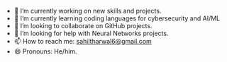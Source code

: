 
- 🔭 I’m currently working on new  skills and projects.
- 🌱 I’m currently learning coding languages for cybersecurity and AI/ML
- 👯 I’m looking to collaborate on GitHub projects.
- 🤔 I’m looking for help with Neural Networks projects.
- 📫 How to reach me: sahiltharwal6@gmail.com
- 😄 Pronouns: He/him.



